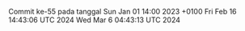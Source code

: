Commit ke-55 pada tanggal Sun Jan 01 14:00 2023 +0100
Fri Feb 16 14:43:06 UTC 2024
Wed Mar  6 04:43:13 UTC 2024
